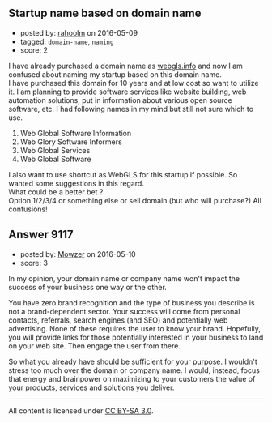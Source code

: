 ## Startup name based on domain name

- posted by: [rahoolm](https://stackexchange.com/users/386366/rahoolm) on 2016-05-09
- tagged: `domain-name`, `naming`
- score: 2

I have already purchased a domain name as [webgls.info][1] and now I am confused about naming my startup based on this domain name.  
I have purchased this domain for 10 years and at low cost so want to utilize it.
I am planning to provide software services like website building, web automation solutions, put in information about various open source software, etc.
I had following names in my mind but still not sure which to use.

 1. Web Global Software Information
 2. Web Glory Software Informers
 3. Web Global Services
 4. Web Global Software

I also want to use shortcut as WebGLS for this startup if possible. So wanted some suggestions in this regard.  
What could be a better bet ?   
Option 1/2/3/4 or something else or sell domain (but who will purchase?)
All confusions!


  [1]: http://webgls.info


## Answer 9117

- posted by: [Mowzer](https://stackexchange.com/users/1803081/mowzer) on 2016-05-10
- score: 3

In my opinion, your domain name or company name won't impact the success of your business one way or the other.

You have zero brand recognition and the type of business you describe is not a brand-dependent sector. Your success will come from personal contacts, referrals, search engines (and SEO) and potentially web advertising. None of these requires the user to know your brand. Hopefully, you will provide links for those potentially interested in your business to land on your web site. Then engage the user from there.

So what you already have should be sufficient for your purpose. I wouldn't stress too much over the domain or company name. I would, instead, focus that energy and brainpower on maximizing to your customers the value of your products, services and solutions you deliver.



---

All content is licensed under [CC BY-SA 3.0](https://creativecommons.org/licenses/by-sa/3.0/).
